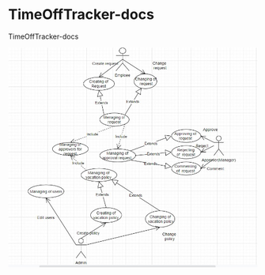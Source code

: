# TimeOffTracker-docs
TimeOffTracker-docs


![](https://raw.githubusercontent.com/Akimmax/TimeOffTracker-docs/master/Images/1.UseCases_Diagram.jpg)